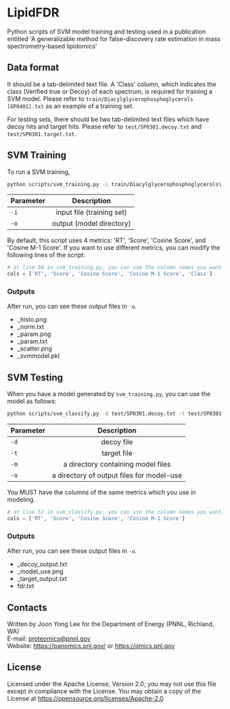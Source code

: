 # LipidFDR
Python scripts of SVM model training and testing used in a publication entitled 'A generalizable method for false-discovery rate estimation in mass spectrometry-based lipidomics'

## Data format
It should be a tab-delimited text file. A 'Class' column, which indicates the class (Verified true or Decoy) of each spectrum, is required for training a SVM model. Please refer to `train/Diacylglycerophosphoglycerols [GP0401].txt` as an example of a training set. 

For testing sets, there should be two tab-delimited text files which have decoy hits and target hits. Please refer to `test/SP0301.decoy.txt` and `test/SP0301.target.txt`.

## SVM Training
To run a SVM training, 
```bash
python scripts/svm_training.py -i train/Diacylglycerophosphoglycerols\ \[GP0401\].txt -o model/GP0401/
```
| Parameter       |  Description|
| ------------- |:-------------:|
| `-i` | input file (training set) |
| `-o` | output (model directory) |

By default, this script uses 4 metrics: 'RT', 'Score', 'Cosine Score', and 'Cosine M-1 Score'. If you want to use different metrics, you can modify the following lines of the script:
```python
# at line 58 in svm_training.py, you can use the column names you want. 
cols = ['RT', 'Score', 'Cosine Score', 'Cosine M-1 Score', 'Class']
```
### Outputs
After run, you can see these output files in `-o`.
* _histo.png
* _norm.txt
* _param.png
* _param.txt
* _scatter.png
* _svmmodel.pkl

## SVM Testing
When you have a model generated by `svm_training.py`, you can use the model as follows:
```bash
python scripts/svm_classify.py -d test/SP0301.decoy.txt -t test/SP0301.target.txt -m model/SP0301/ -o model/
```
| Parameter       |  Description|
| ------------- |:-------------:|
| `-d` | decoy file  |
| `-t` | target file |
| `-m` | a directory containing model files |
| `-o` | a directory of output files for model-use |

You MUST have the columns of the same metrics which you use in modeling. 
```python
# at line 52 in svm_classify.py, you can use the column names you want. 
cols = ['RT', 'Score', 'Cosine Score', 'Cosine M-1 Score']
```
### Outputs
After run, you can see these output files in `-o`.
* _decoy_output.txt
* _model_use.png
* _target_output.txt
* fdr.txt


## Contacts

Written by Joon Yong Lee for the Department of Energy (PNNL, Richland, WA) \
E-mail: proteomics@pnnl.gov \
Website: https://panomics.pnl.gov/ or https://omics.pnl.gov

## License

Licensed under the Apache License, Version 2.0; 
you may not use this file except in compliance with the License.  You may obtain 
a copy of the License at https://opensource.org/licenses/Apache-2.0
